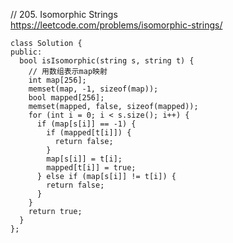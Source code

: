 // 205. Isomorphic Strings  
https://leetcode.com/problems/isomorphic-strings/  
```
class Solution {
public:
  bool isIsomorphic(string s, string t) {
    // 用数组表示map映射
    int map[256];
    memset(map, -1, sizeof(map));
    bool mapped[256];
    memset(mapped, false, sizeof(mapped));
    for (int i = 0; i < s.size(); i++) {
      if (map[s[i]] == -1) {
        if (mapped[t[i]]) {
          return false;
        }
        map[s[i]] = t[i];
        mapped[t[i]] = true;
      } else if (map[s[i]] != t[i]) {
        return false;
      }
    }
    return true;
  }
};


```